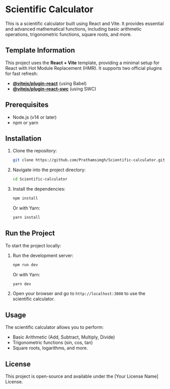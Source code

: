 # Scientific Calculator

This is a scientific calculator built using React and Vite. It provides essential and advanced mathematical functions, including basic arithmetic operations, trigonometric functions, square roots, and more.

## Template Information

This project uses the **React + Vite** template, providing a minimal setup for React with Hot Module Replacement (HMR). It supports two official plugins for fast refresh:

- **[@vitejs/plugin-react](https://github.com/vitejs/vite-plugin-react/blob/main/packages/plugin-react/README.md)** (using Babel)
- **[@vitejs/plugin-react-swc](https://github.com/vitejs/vite-plugin-react-swc)** (using SWC)

## Prerequisites

- Node.js (v14 or later)
- npm or yarn

## Installation

1. Clone the repository:

   ```bash
   git clone https://github.com/Prathamsimgh/Scientific-calculator.git
   ```

2. Navigate into the project directory:

   ```bash
   cd Scientific-calculator
   ```

3. Install the dependencies:

   ```bash
   npm install
   ```

   Or with Yarn:

   ```bash
   yarn install
   ```

## Run the Project

To start the project locally:

1. Run the development server:

   ```bash
   npm run dev
   ```

   Or with Yarn:

   ```bash
   yarn dev
   ```

2. Open your browser and go to `http://localhost:3000` to use the scientific calculator.

## Usage

The scientific calculator allows you to perform:

- Basic Arithmetic (Add, Subtract, Multiply, Divide)
- Trigonometric functions (sin, cos, tan)
- Square roots, logarithms, and more.

## License

This project is open-source and available under the [Your License Name] License.
